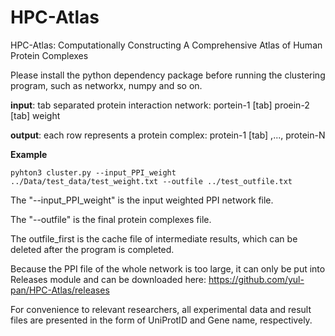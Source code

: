 # HPC-Atlas

HPC-Atlas: Computationally Constructing A Comprehensive Atlas of Human Protein Complexes

Please install the python dependency package before running the clustering program, such as networkx, numpy and so on.

**input**:
      tab separated protein interaction network: portein-1 [tab] proein-2 [tab] weight

**output**:
      each row represents a protein complex: protein-1 [tab] ,..., protein-N

**Example**
```
pyhton3 cluster.py --input_PPI_weight ../Data/test_data/test_weight.txt --outfile ../test_outfile.txt
```

The "--input_PPI_weight" is the input weighted PPI network file.

The "--outfile" is the final protein complexes file.

The outfile_first is the cache file of intermediate results, which can be deleted after the program is completed.

Because the PPI file of the whole network is too large, it can only be put into Releases  module and can be downloaded here: https://github.com/yul-pan/HPC-Atlas/releases

For convenience to relevant researchers, all experimental data and result files are presented in the form of UniProtID and Gene name, respectively.




